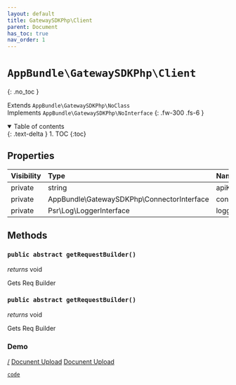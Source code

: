 ```yaml
---
layout: default
title: GatewaySDKPhp\Client
parent: Document
has_toc: true
nav_order: 1
---
```


# `AppBundle\GatewaySDKPhp\Client`
{: .no_toc }

Extends `AppBundle\GatewaySDKPhp\NoClass`<br>Implements `AppBundle\GatewaySDKPhp\NoInterface`
{: .fw-300 .fs-6 }

<details open markdown="block">
  <summary>
    Table of contents
  </summary>
  {: .text-delta }
1. TOC
{:toc}
</details>

## Properties

| Visibility | Type | Name | Description |
| :--- | :--- | :--- | :--- |
| private | string | apiKey |  |
| private | AppBundle\GatewaySDKPhp\ConnectorInterface | connector |  |
| private | Psr\Log\LoggerInterface | logger |  |


## Methods

### `public abstract getRequestBuilder()`

*returns* void

Gets Req Builder

### `public abstract getRequestBuilder()`

*returns* void

Gets Req Builder

### Demo

[/](/)
[Docunent Upload](/Document/document-upload)
[Docunent Upload](Document/document-upload)

[`code`](/Document/document-upload)
